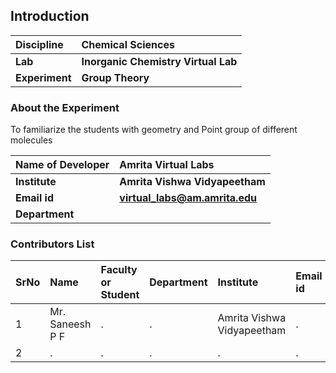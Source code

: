 ## Introduction


<b>Discipline | <b> Chemical Sciences
:--|:--|
<b> Lab | <b> Inorganic Chemistry Virtual Lab
<b> Experiment|     <b> Group Theory

### About the Experiment 

To familiarize the students with geometry and Point group of different molecules

<b>Name of Developer | <b> Amrita Virtual Labs
:--|:--|
<b> Institute | <b>  Amrita Vishwa Vidyapeetham
<b> Email id|     <b>  virtual_labs@am.amrita.edu
<b> Department |  

### Contributors List

SrNo | Name | Faculty or Student | Department| Institute | Email id
:--|:--|:--|:--|:--|:--|
1 | Mr. Saneesh P F | . | . | Amrita Vishwa Vidyapeetham | .
2 | . | . | . | . | .
